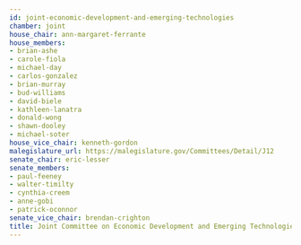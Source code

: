 ```yaml
---
id: joint-economic-development-and-emerging-technologies
chamber: joint
house_chair: ann-margaret-ferrante
house_members:
- brian-ashe
- carole-fiola
- michael-day
- carlos-gonzalez
- brian-murray
- bud-williams
- david-biele
- kathleen-lanatra
- donald-wong
- shawn-dooley
- michael-soter
house_vice_chair: kenneth-gordon
malegislature_url: https://malegislature.gov/Committees/Detail/J12
senate_chair: eric-lesser
senate_members:
- paul-feeney
- walter-timilty
- cynthia-creem
- anne-gobi
- patrick-oconnor
senate_vice_chair: brendan-crighton
title: Joint Committee on Economic Development and Emerging Technologies
---
```

